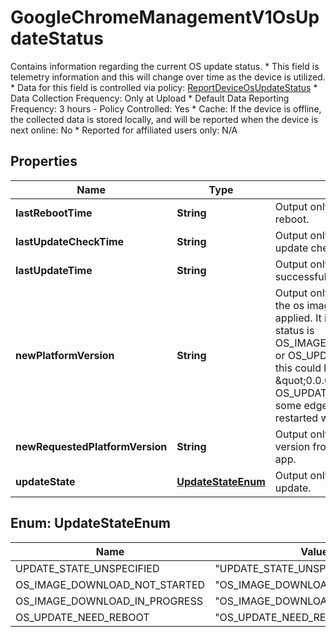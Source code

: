

# GoogleChromeManagementV1OsUpdateStatus

Contains information regarding the current OS update status. * This field is telemetry information and this will change over time as the device is utilized. * Data for this field is controlled via policy: [ReportDeviceOsUpdateStatus](https://chromeenterprise.google/policies/#ReportDeviceOsUpdateStatus) * Data Collection Frequency: Only at Upload * Default Data Reporting Frequency: 3 hours - Policy Controlled: Yes * Cache: If the device is offline, the collected data is stored locally, and will be reported when the device is next online: No * Reported for affiliated users only: N/A

## Properties

| Name | Type | Description | Notes |
|------------ | ------------- | ------------- | -------------|
|**lastRebootTime** | **String** | Output only. Timestamp of the last reboot. |  [optional] [readonly] |
|**lastUpdateCheckTime** | **String** | Output only. Timestamp of the last update check. |  [optional] [readonly] |
|**lastUpdateTime** | **String** | Output only. Timestamp of the last successful update. |  [optional] [readonly] |
|**newPlatformVersion** | **String** | Output only. New platform version of the os image being downloaded and applied. It is only set when update status is OS_IMAGE_DOWNLOAD_IN_PROGRESS or OS_UPDATE_NEED_REBOOT. Note this could be a dummy \&quot;0.0.0.0\&quot; for OS_UPDATE_NEED_REBOOT status for some edge cases, e.g. update engine is restarted without a reboot. |  [optional] [readonly] |
|**newRequestedPlatformVersion** | **String** | Output only. New requested platform version from the pending updated kiosk app. |  [optional] [readonly] |
|**updateState** | [**UpdateStateEnum**](#UpdateStateEnum) | Output only. Current state of the os update. |  [optional] [readonly] |



## Enum: UpdateStateEnum

| Name | Value |
|---- | -----|
| UPDATE_STATE_UNSPECIFIED | &quot;UPDATE_STATE_UNSPECIFIED&quot; |
| OS_IMAGE_DOWNLOAD_NOT_STARTED | &quot;OS_IMAGE_DOWNLOAD_NOT_STARTED&quot; |
| OS_IMAGE_DOWNLOAD_IN_PROGRESS | &quot;OS_IMAGE_DOWNLOAD_IN_PROGRESS&quot; |
| OS_UPDATE_NEED_REBOOT | &quot;OS_UPDATE_NEED_REBOOT&quot; |



